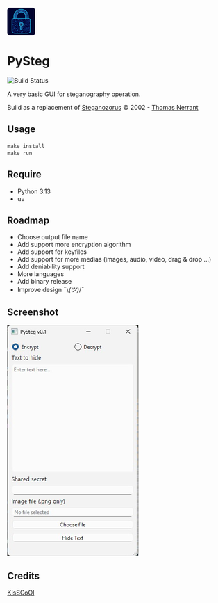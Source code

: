 ![PySteg app icon](assets/icons/icon.png)

# PySteg

![Build Status](https://github.com/kisscool-fr/pysteg/actions/workflows/main.yml/badge.svg?branch=master)

A very basic GUI for steganography operation.

Build as a replacement of [Steganozorus](https://thomasnerrant.com/steganozorus.htm) ©️ 2002 - [Thomas Nerrant](https://thomasnerrant.com/)

## Usage

```
make install
make run
```
## Require

- Python 3.13
- uv

## Roadmap

- Choose output file name
- Add support more encryption algorithm
- Add support for keyfiles
- Add support for more medias (images, audio, video, drag & drop ...)
- Add deniability support
- More languages
- Add binary release
- Improve design ¯\\_(ツ)_/¯

## Screenshot

![PySteg main window](/docs/main-window.jpg "PySteg main window")


## Credits

[KisSCoOl](https://github.com/kisscool-fr/)